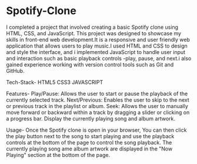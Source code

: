 # Spotify-Clone
I completed a project that involved creating a basic Spotify clone using HTML, CSS, and JavaScript. This project was designed to showcase my skills in front-end web development.It is a responsive and user friendly web application that allows users to play music.I used HTML and CSS to design and style the interface, and i implemented JavaScript to handle user input and interaction such as basic playback controls -play, pause, and next.i also gained experience working with version control tools such as Git and GitHub.

Tech-Stack-
HTML5
CSS3
JAVASCRIPT

Features-
Play/Pause: Allows the user to start or pause the playback of the currently selected track.
Next/Previous: Enables the user to skip to the next or previous track in the playlist or album.
Seek: Allows the user to manually move forward or backward within a track by dragging a slider or clicking on a progress bar.
Display the currently playing song and album artwork.

Usage-
Once the Spotify clone is open in your browser, You can then click the play button next to the song to start playing and use the playback controls at the bottom of the page to control the song playback. The currently playing song ame album artwork are displayed in the "Now Playing" section at the bottom of the page.


